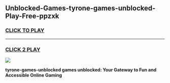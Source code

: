 
## Unblocked-Games-tyrone-games-unblocked-Play-Free-ppzxk
<h3>
<a href="https://premium76.site?title=tyrone-games-unblocked&ref=23A">CLICK TO PLAY</a></h3>
<hr>

<h3>
<a href="https://premium76.site?title=tyrone-games-unblocked&ref=23A">CLICK 2 PLAY</a>
  
</h3>

<a href="https://premium76.site?title=tyrone-games-unblocked&ref=23A"><img src="https://clearcache.store/games.png"></a>


**tyrone-games-unblocked games unblocked: Your Gateway to Fun and Accessible Online Gaming**
